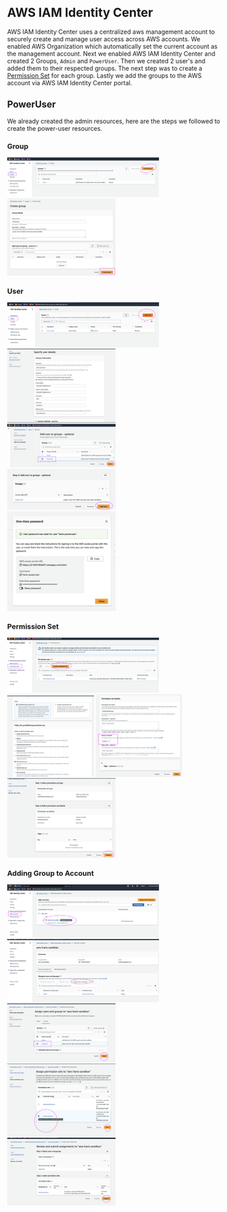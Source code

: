 # AWS IAM Identity Center

AWS IAM Identity Center uses a centralized aws management account to securely create and manage user access across AWS accounts. We enabled AWS Organization which automatically set the current account as the management account. Next we enabled AWS IAM Identity Center and created 2 Groups, `Admin` and `PowerUser`. Then we created 2 user's and added them to their respected groups. The next step was to create a [Permission Set](https://docs.aws.amazon.com/singlesignon/latest/userguide/permissionsetsconcept.html) for each group. Lastly we add the groups to the AWS account via AWS IAM Identity Center portal.

## PowerUser

We already created the admin resources, here are the steps we followed to create the power-user resources.

### Group

<img src="images/1_create_group.png" height=30% width=70%>

<img src="images/2_group_info.png" height=40% width=50%>

### User

<img src="images/3_add_user.png" height=30% width=70%>

<img src="images/4_user_info.png" height=40% width=50%>

<img src="images/5_user_group.png" height=30% width=50%>

<img src="images/6_review_user_info.png" height=30% width=50%>

<img src="images/7_onetime_user_password.png" height=40% width=50%>

### Permission Set

<img src="images/8_create_permission_set.png" height=30% width=70%>

<img src="images/9_managed_permission_set.png" height=50% width=40%>

<img src="images/10_access_duration.png" height=50% width=40%>

<img src="images/11_review_create_permission_set.png" height=50% width=50%>

### Adding Group to Account 

<img src="images/12_add_poweruser_to_account.png" height=40% width=70%>

<img src="images/13_add_group_to_account.png" height=40% width=70%>

<img src="images/14_poweruser_group_to_account.png" height=40% width=50%>

<img src="images/15_permission_set_to_account.png" height=50% width=50%>

<img src="images/16_review_create_poweruser_access_to_account.png" height=40% width=50%>
